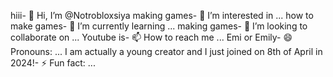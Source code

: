 hiii- 👋 Hi, I’m @Notrobloxsiya
making games- 👀 I’m interested in ...
how to make games- 🌱 I’m currently learning ...
making games- 💞️ I’m looking to collaborate on ...
Youtube is- 📫 How to reach me ...
Emi or Emily- 😄 Pronouns: ...
I am actually a young creator and I just joined on 8th of April in 2024!- ⚡ Fun fact: ...

<!---
Notrobloxsiya/Notrobloxsiya is a ✨ special ✨ repository because its `README.md` (this file) appears on your GitHub profile.
You can click the Preview link to take a look at your changes.
--->
